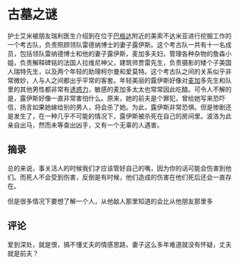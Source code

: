 # 古墓之谜

护士艾米被朋友瑞利医生介绍到在位于[巴格达](https://baike.baidu.com/item/巴格达/0?fromModule=lemma_inlink)附近的美索不达米亚进行挖掘工作的一个考古队，负责照顾领队雷德纳博士的妻子露伊斯。这个考古队一共有十一名成员，包括领队雷纳德博士和他的妻子露伊斯，麦加多夫妇，管理各种杂物的詹森小姐，负责解释碑铭的法国人拉维尼神父，建筑师贾雷先生，负责摄影的矮个子美国人瑞特先生，以及两个年轻的助理柯尔曼和爱莫特。这个考古队之间的关系似乎非常微妙，人与人之间都出乎平常的客套。年轻美丽的露伊斯好像对[麦加](https://baike.baidu.com/item/麦加/0?fromModule=lemma_inlink)多先生和队里的其他男性都非常有[诱惑力](https://baike.baidu.com/item/诱惑力/0?fromModule=lemma_inlink)，敏感的麦加多太太也常常因此吃醋。可令人不解的是，露伊斯好像一直非常害怕什么。原来，她的前夫是个罪犯，曾给她写来恐吓信，扬言如果她嫁给别的男人，将会杀了她。为此，露伊斯非常恐惧。但是惨剧还是发生了，在一种几乎不可能的情况下，露伊斯被杀死在自己的房间里。波洛为此亲自出马，然而未等查出凶手，又有一个无辜的人遇害。

## 摘录

总的来说，事关活人的时候我们才应该管好自己的嘴，因为你的话可能会伤害到他们。而死人不会受到伤害，反倒是有时候，他们造成的伤害在他们死后还会一直存在。

但是很多情况下要想了解一个人，从他敌人那里知道的会比从他朋友那里多

## 评论

爱到深处，就是恨，搞不懂丈夫的情感思路，妻子这么多年难道就没有怀疑，丈夫就是前夫？